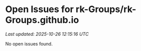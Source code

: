 # Open Issues for rk-Groups/rk-Groups.github.io

*Last updated: 2025-10-26 12:15:16 UTC*

No open issues found.
